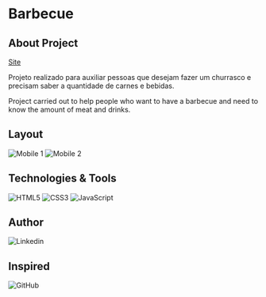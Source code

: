 # Barbecue

## About Project

[Site](https://barbecue.netlify.app)

Projeto realizado para auxiliar pessoas que desejam fazer um churrasco e precisam saber a quantidade de carnes e bebidas.

Project carried out to help people who want to have a barbecue and need to know the amount of meat and drinks.

## Layout
![Mobile 1](https://github.com/Zucheli/Barbecue/blob/main/assets/Churrascômetro.png) 
![Mobile 2](https://github.com/Zucheli/Barbecue/blob/main/assets/Churrascômetro2.png)

## Technologies & Tools
![HTML5](https://img.shields.io/badge/HTML5-E34F26?style=for-the-badge&logo=html5&logoColor=white)
![CSS3](https://img.shields.io/badge/CSS3-1572B6?style=for-the-badge&logo=css3&logoColor=white)
![JavaScript](https://img.shields.io/badge/JavaScript-323330?style=for-the-badge&logo=javascript&logoColor=F7DF1E)

## Author
![Linkedin](https://img.shields.io/badge/Mateus_Zucheli-0077B5?style=for-the-badge&logo=linkedin&logoColor=white)

## Inspired
![GitHub](https://img.shields.io/badge/antonvinicius-100000?style=for-the-badge&logo=github&logoColor=white)
